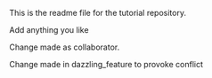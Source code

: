 This is the readme file for the tutorial repository.

Add anything you like

Change made as collaborator.


Change made in dazzling_feature to provoke conflict

